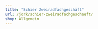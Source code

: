 ```yaml
---
title: "Schier Zweiradfachgeschäft"
url: /jork/schier-zweiradfachgeschaeft/
shop: Allgemein
---
```

